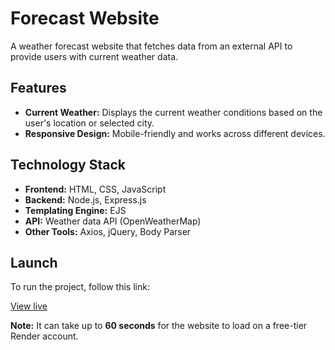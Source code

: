# Forecast Website

A weather forecast website that fetches data from an external API to provide users with current weather data.

## Features
- **Current Weather:** Displays the current weather conditions based on the user's location or selected city.
- **Responsive Design:** Mobile-friendly and works across different devices.

## Technology Stack
- **Frontend:** HTML, CSS, JavaScript
- **Backend:** Node.js, Express.js
- **Templating Engine:** EJS
- **API:** Weather data API (OpenWeatherMap)
- **Other Tools:** Axios, jQuery, Body Parser

## Launch

To run the project, follow this link:

[View live](https://forecast-website-backend-api-based.onrender.com)

**Note:** It can take up to **60 seconds** for the website to load on a free-tier Render account.
